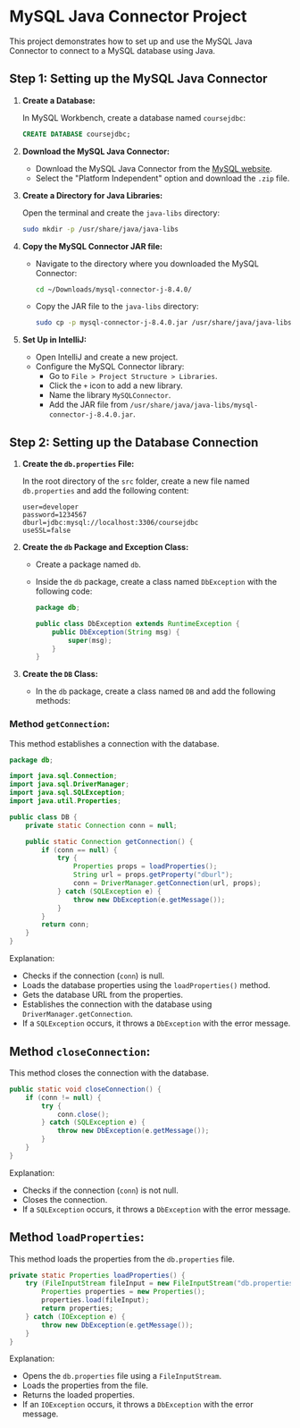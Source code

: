 # MySQL Java Connector Project

This project demonstrates how to set up and use the MySQL Java Connector to connect to a MySQL database using Java.

## Step 1: Setting up the MySQL Java Connector

1. **Create a Database:**

    In MySQL Workbench, create a database named `coursejdbc`:

    ```sql
    CREATE DATABASE coursejdbc;
    ```

2. **Download the MySQL Java Connector:**

    - Download the MySQL Java Connector from the [MySQL website](https://dev.mysql.com/downloads/connector/j/).
    - Select the "Platform Independent" option and download the `.zip` file.

3. **Create a Directory for Java Libraries:**

    Open the terminal and create the `java-libs` directory:

    ```bash
    sudo mkdir -p /usr/share/java/java-libs
    ```

4. **Copy the MySQL Connector JAR file:**

    - Navigate to the directory where you downloaded the MySQL Connector:

      ```bash
      cd ~/Downloads/mysql-connector-j-8.4.0/
      ```

    - Copy the JAR file to the `java-libs` directory:

      ```bash
      sudo cp -p mysql-connector-j-8.4.0.jar /usr/share/java/java-libs
      ```

5. **Set Up in IntelliJ:**

    - Open IntelliJ and create a new project.
    - Configure the MySQL Connector library:
        - Go to `File > Project Structure > Libraries`.
        - Click the `+` icon to add a new library.
        - Name the library `MySQLConnector`.
        - Add the JAR file from `/usr/share/java/java-libs/mysql-connector-j-8.4.0.jar`.

## Step 2: Setting up the Database Connection

1. **Create the `db.properties` File:**

    In the root directory of the `src` folder, create a new file named `db.properties` and add the following content:

    ```properties
    user=developer
    password=1234567
    dburl=jdbc:mysql://localhost:3306/coursejdbc
    useSSL=false
    ```

2. **Create the `db` Package and Exception Class:**

    - Create a package named `db`.
    - Inside the `db` package, create a class named `DbException` with the following code:

      ```java
      package db;

      public class DbException extends RuntimeException {
          public DbException(String msg) {
              super(msg);
          }
      }
      ```

3. **Create the `DB` Class:**

    - In the `db` package, create a class named `DB` and add the following methods:

### Method `getConnection`:

This method establishes a connection with the database.

```java
package db;

import java.sql.Connection;
import java.sql.DriverManager;
import java.sql.SQLException;
import java.util.Properties;

public class DB {
    private static Connection conn = null;

    public static Connection getConnection() {
        if (conn == null) {
            try {
                Properties props = loadProperties();
                String url = props.getProperty("dburl");
                conn = DriverManager.getConnection(url, props);
            } catch (SQLException e) {
                throw new DbException(e.getMessage());
            }
        }
        return conn;
    }
}
```
Explanation:

- Checks if the connection (`conn`) is null.
- Loads the database properties using the `loadProperties()` method.
- Gets the database URL from the properties.
- Establishes the connection with the database using `DriverManager.getConnection`.
- If a `SQLException` occurs, it throws a `DbException` with the error message.

## Method `closeConnection`:

This method closes the connection with the database.

```java
public static void closeConnection() {
    if (conn != null) {
        try {
            conn.close();
        } catch (SQLException e) {
            throw new DbException(e.getMessage());
        }
    }
}
```
Explanation:

- Checks if the connection (`conn`) is not null.
- Closes the connection.
- If a `SQLException` occurs, it throws a `DbException` with the error message.

## Method `loadProperties`:

This method loads the properties from the `db.properties` file.

```java
private static Properties loadProperties() {
    try (FileInputStream fileInput = new FileInputStream("db.properties")) {
        Properties properties = new Properties();
        properties.load(fileInput);
        return properties;
    } catch (IOException e) {
        throw new DbException(e.getMessage());
    }
}
```
Explanation:

- Opens the `db.properties` file using a `FileInputStream`.
- Loads the properties from the file.
- Returns the loaded properties.
- If an `IOException` occurs, it throws a `DbException` with the error message.
